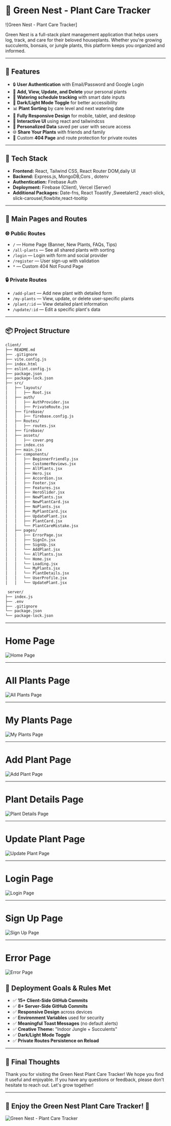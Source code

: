 # 🌿 Green Nest - Plant Care Tracker

![Green Nest - Plant Care Tracker]

Green Nest is a full-stack plant management application that helps users log, track, and care for their beloved houseplants. Whether you're growing succulents, bonsais, or jungle plants, this platform keeps you organized and informed.

---

## 🔑 Features

- 🔒 **User Authentication** with Email/Password and Google Login
- 🌱 **Add, View, Update, and Delete** your personal plants
- 📅 **Watering schedule tracking** with smart date inputs
- 🌙 **Dark/Light Mode Toggle** for better accessibility
- 📊 **Plant Sorting** by care level and next watering date
- 🎨 **Fully Responsive Design** for mobile, tablet, and desktop
- 🎥 **Interactive UI** using react and tailwindcss
- 📧 **Personalized Data** saved per user with secure access
- 🌐 **Share Your Plants** with friends and family
- 🚫 Custom **404 Page** and route protection for private routes

---

## 🚀 Tech Stack

- **Frontend:** React, Tailwind CSS, React Router DOM,daily UI
- **Backend:** Express.js, MongoDB,Cors , dotenv
- **Authentication:** Firebase Auth
- **Deployment:** Firebase (Client), Vercel (Server)
- **Additional Packages:** Date-fns, React Toastify ,Sweetalert2 ,react-slick, slick-carousel,flowbite,react-tooltip

---

## 🧪 Main Pages and Routes

### 🌐 Public Routes

- `/` — Home Page (Banner, New Plants, FAQs, Tips)
- `/all-plants` — See all shared plants with sorting
- `/login` — Login with form and social provider
- `/register` — User sign-up with validation
- `*` — Custom 404 Not Found Page

### 🔒 Private Routes

- `/add-plant` — Add new plant with detailed form
- `/my-plants` — View, update, or delete user-specific plants
- `/plant/:id` — View detailed plant information
- `/update/:id` — Edit a specific plant's data

---

## 📦 Project Structure

```bash
client/
├── README.md
├── .gitignore
├── vite.config.js
├── index.html
├── eslint.config.js
├── package.json
├── package-lock.json
├── src/
│   ├── layouts/
│   │   ├── Root.jsx
│   ├── auth/
│   │   ├── AuthProvider.jsx
│   │   ├── PrivateRoute.jsx
│   ├── firebase/
│   │   ├── firebase.config.js
│   ├── Routes/
│   │   ├── routes.jsx
│   ├── firebase/
│   ├── assets/
│   │   ├── cover.png
│   ├── index.css
│   ├── main.jsx
│   ├── components/
│   │   ├── BeginnerFriendly.jsx
│   │   ├── CustomerReviews.jsx
│   │   ├── AllPlants.jsx
│   │   ├── Hero.jsx
│   │   ├── Accordion.jsx
│   │   ├── Footer.jsx
│   │   ├── Features.jsx
│   │   ├── HeroSlider.jsx
│   │   ├── NewPlants.jsx
│   │   ├── NewPlantCard.jsx
│   │   ├── NoPlants.jsx
│   │   ├── MyPlantCard.jsx
│   │   ├── UpdatePlant.jsx
│   │   ├── PlantCard.jsx
│   │   └── PlantCareMistake.jsx
│   ├── pages/
│   │   ├── ErrorPage.jsx
│   │   ├── SignIn.jsx
│   │   ├── SignUp.jsx
│   │   └── AddPlant.jsx
│   │   └── AllPlants.jsx
│   │   └── Home.jsx
│   │   └── Loading.jsx
│   │   └── MyPlants.jsx
│   │   └── PlantDetails.jsx
│   │   └── UserProfile.jsx
│   │   └── UpdatePlant.jsx

 server/
├── index.js
├── .env
├── .gitignore
└── package.json
└── package-lock.json

```

---

# Home Page

![Home Page](https://i.ibb.co/7NNBW1Bw/green-nest-plant-care-tracker-web-app-all-plants-5.png)

---

# All Plants Page

![All Plants Page](https://i.ibb.co/6RykVZsr/green-nest-plant-care-tracker-web-app-all-plants-4.png)

---

# My Plants Page

![My Plants Page](https://i.ibb.co/Kpcw3tyL/green-nest-plant-care-tracker-web-app-all-plants-3.png)

---

# Add Plant Page

![Add Plant Page](https://i.ibb.co/mVHRwkP2/green-nest-plant-care-tracker-web-app-all-plants-2.png)

---

# Plant Details Page

![Plant Details Page](https://i.ibb.co/BVmw6wVN/green-nest-plant-care-tracker-web-app-all-plants-6.png)

---

# Update Plant Page

![Update Plant Page](https://i.ibb.co/q3TkGDTf/localhost-5173-2.png)

---

# Login Page

![Login Page](https://i.ibb.co/7J7PRwJb/green-nest-plant-care-tracker-web-app-all-plants-7.png)

---

# Sign Up Page

![Sign Up Page](https://i.ibb.co/h1BGDJdB/green-nest-plant-care-tracker-web-app-all-plants-8.png)

---

# Error Page

![Error Page](https://i.ibb.co/M5Bp8szS/localhost-5173-update-plant-682ef6925bec0472159d52fd-dfdsf.png)

## 🌟 Deployment Goals & Rules Met

- ✅ **15+ Client-Side GitHub Commits**
- ✅ **8+ Server-Side GitHub Commits**
- ✅ **Responsive Design** across devices
- ✅ **Environment Variables** used for security
- ✅ **Meaningful Toast Messages** (no default alerts)
- ✅ **Creative Theme:** "Indoor Jungle + Succulents"
- ✅ **Dark/Light Mode Toggle**
- ✅ **Private Routes Persistence on Reload**

---

## 🎉 Final Thoughts

Thank you for visiting the Green Nest Plant Care Tracker! We hope you find it useful and enjoyable. If you have any questions or feedback, please don't hesitate to reach out. Let's grow together!

---

## 🌟 Enjoy the Green Nest Plant Care Tracker! 🌱

![Green Nest - Plant Care Tracker](https://github.com/Programming-Hero-Web-Course4/b11a10-client-side-CodesWithRakib/blob/main/src/assets/cover.png)
